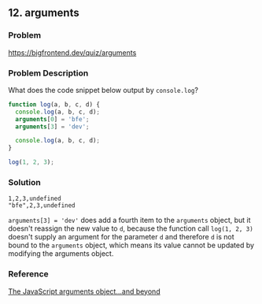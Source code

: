 ## 12. arguments

### Problem

https://bigfrontend.dev/quiz/arguments

### Problem Description

What does the code snippet below output by `console.log`?

```js
function log(a, b, c, d) {
  console.log(a, b, c, d);
  arguments[0] = 'bfe';
  arguments[3] = 'dev';

  console.log(a, b, c, d);
}

log(1, 2, 3);
```

### Solution

```
1,2,3,undefined
"bfe",2,3,undefined
```

`arguments[3] = 'dev'` does add a fourth item to the `arguments` object, but it doesn't reassign the new value to `d`, because the function call `log(1, 2, 3)` doesn't supply an argument for the parameter `d` and therefore `d` is not bound to the `arguments` object, which means its value cannot be updated by modifying the arguments object.

### Reference

[The JavaScript arguments object…and beyond](https://javascriptweblog.wordpress.com/2011/01/18/javascripts-arguments-object-and-beyond/)
